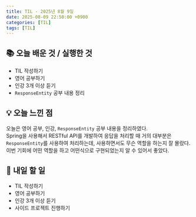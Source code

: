 ```yaml
---
title: TIL - 2025년 8월 9일
date: 2025-08-09 22:50:00 +0900
categories: [TIL]
tags: [TIL]
---
```


## 📚 **오늘 배운 것 / 실행한 것**

- TIL 작성하기
- 영어 공부하기
- 인강 3개 이상 듣기
- `ResponseEntity` 공부 내용 정리

## 💡 **오늘 느낀 점**

오늘은 영어 공부, 인강, `ResponseEntity` 공부 내용을 정리하였다.<br>
Spring을 사용해서 RESTful API를 개발하여 응답을 처리할 때 거의 대부분은 `ResponseEntity`를 사용하여 처리하는데, 사용하면서도 무슨 역할을 하는지 잘 몰랐다.<br>
이번 기회에 어떤 역할을 하고 어떤식으로 구현되었는지 알 수 있어서 좋았다.

## 🎯 **내일 할 일**

- TIL 작성하기
- 영어 공부하기
- 인강 3개 이상 듣기
- 사이드 프로젝트 진행하기